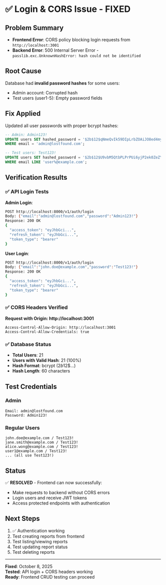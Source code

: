 # ✅ Login & CORS Issue - FIXED

## Problem Summary

- **Frontend Error**: CORS policy blocking login requests from `http://localhost:3001`
- **Backend Error**: 500 Internal Server Error - `passlib.exc.UnknownHashError: hash could not be identified`

## Root Cause

Database had **invalid password hashes** for some users:

- Admin account: Corrupted hash
- Test users (user1-5): Empty password fields

## Fix Applied

Updated all user passwords with proper bcrypt hashes:

```sql
-- Admin: Admin123!
UPDATE users SET hashed_password = '$2b$12$qNmeQvIk59DIpLrbZOAiJO8ed4mySip4i3Q8P67S9gvWw9UCRV8RW'
WHERE email = 'admin@lostfound.com';

-- Test users: Test123!
UPDATE users SET hashed_password = '$2b$12$U9vbM5QtbPLPrPUi6yjP2ek0ZeZYQ5QoSbLGHX2mpOXK4PhUi6eem'
WHERE email LIKE 'user%@example.com';
```

## Verification Results

### ✅ API Login Tests

**Admin Login**:

```bash
POST http://localhost:8000/v1/auth/login
Body: {"email":"admin@lostfound.com","password":"Admin123!"}
Response: 200 OK
{
  "access_token": "eyJhbGci...",
  "refresh_token": "eyJhbGci...",
  "token_type": "bearer"
}
```

**User Login**:

```bash
POST http://localhost:8000/v1/auth/login
Body: {"email":"john.doe@example.com","password":"Test123!"}
Response: 200 OK
{
  "access_token": "eyJhbGci...",
  "refresh_token": "eyJhbGci...",
  "token_type": "bearer"
}
```

### ✅ CORS Headers Verified

**Request with Origin: http://localhost:3001**

```
Access-Control-Allow-Origin: http://localhost:3001
Access-Control-Allow-Credentials: true
```

### ✅ Database Status

- **Total Users**: 21
- **Users with Valid Hash**: 21 (100%)
- **Hash Format**: bcrypt ($2b$12$...)
- **Hash Length**: 60 characters

## Test Credentials

### Admin

```
Email: admin@lostfound.com
Password: Admin123!
```

### Regular Users

```
john.doe@example.com / Test123!
jane.smith@example.com / Test123!
alice.wong@example.com / Test123!
user1@example.com / Test123!
... (all use Test123!)
```

## Status

✅ **RESOLVED** - Frontend can now successfully:

- Make requests to backend without CORS errors
- Login users and receive JWT tokens
- Access protected endpoints with authentication

## Next Steps

1. ✅ Authentication working
2. Test creating reports from frontend
3. Test listing/viewing reports
4. Test updating report status
5. Test deleting reports

---

**Fixed**: October 8, 2025  
**Tested**: API login + CORS headers working  
**Ready**: Frontend CRUD testing can proceed
